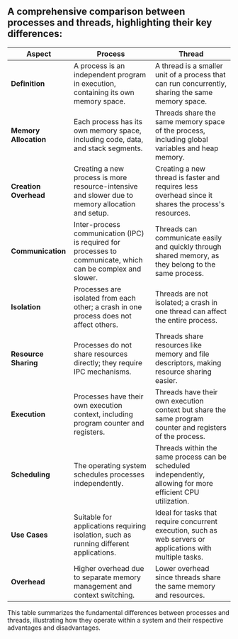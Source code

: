 ## A comprehensive comparison between processes and threads, highlighting their key differences:

| **Aspect**                | **Process**                                         | **Thread**                                         |
|---------------------------|-----------------------------------------------------|----------------------------------------------------|
| **Definition**            | A process is an independent program in execution, containing its own memory space. | A thread is a smaller unit of a process that can run concurrently, sharing the same memory space. |
| **Memory Allocation**     | Each process has its own memory space, including code, data, and stack segments. | Threads share the same memory space of the process, including global variables and heap memory. |
| **Creation Overhead**     | Creating a new process is more resource-intensive and slower due to memory allocation and setup. | Creating a new thread is faster and requires less overhead since it shares the process's resources. |
| **Communication**         | Inter-process communication (IPC) is required for processes to communicate, which can be complex and slower. | Threads can communicate easily and quickly through shared memory, as they belong to the same process. |
| **Isolation**             | Processes are isolated from each other; a crash in one process does not affect others. | Threads are not isolated; a crash in one thread can affect the entire process. |
| **Resource Sharing**      | Processes do not share resources directly; they require IPC mechanisms. | Threads share resources like memory and file descriptors, making resource sharing easier. |
| **Execution**             | Processes have their own execution context, including program counter and registers. | Threads have their own execution context but share the same program counter and registers of the process. |
| **Scheduling**            | The operating system schedules processes independently. | Threads within the same process can be scheduled independently, allowing for more efficient CPU utilization. |
| **Use Cases**             | Suitable for applications requiring isolation, such as running different applications. | Ideal for tasks that require concurrent execution, such as web servers or applications with multiple tasks. |
| **Overhead**              | Higher overhead due to separate memory management and context switching. | Lower overhead since threads share the same memory and resources. |

This table summarizes the fundamental differences between processes and threads, illustrating how they operate within a system and their respective advantages and disadvantages.
